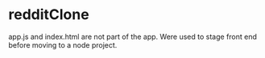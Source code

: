 # redditClone

app.js and index.html are not part of the app. Were used to stage front end before moving to a node project.
